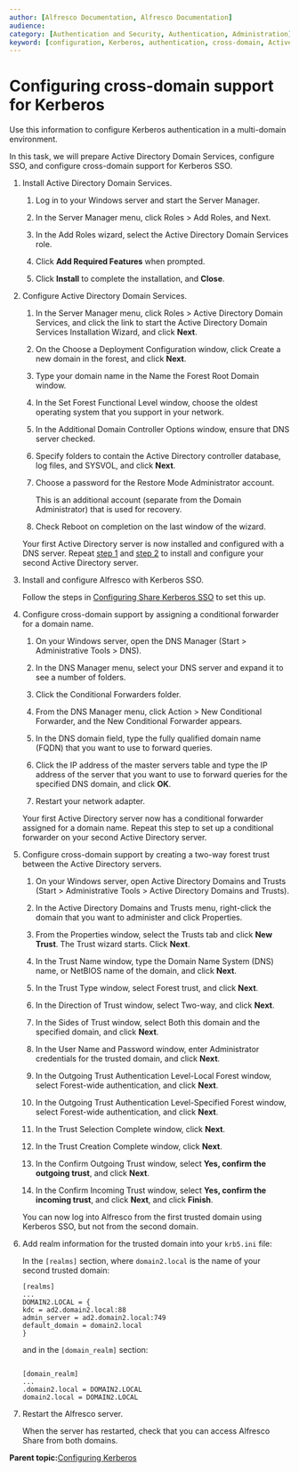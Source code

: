 ```yaml
---
author: [Alfresco Documentation, Alfresco Documentation]
audience: 
category: [Authentication and Security, Authentication, Administration]
keyword: [configuration, Kerberos, authentication, cross-domain, Active Directory]
---
```


# Configuring cross-domain support for Kerberos

Use this information to configure Kerberos authentication in a multi-domain environment.

In this task, we will prepare Active Directory Domain Services, configure SSO, and configure cross-domain support for Kerberos SSO.

1.  Install Active Directory Domain Services.

    1.  Log in to your Windows server and start the Server Manager.

    2.  In the Server Manager menu, click Roles \> Add Roles, and Next.

    3.  In the Add Roles wizard, select the Active Directory Domain Services role.

    4.  Click **Add Required Features** when prompted.

    5.  Click **Install** to complete the installation, and **Close**.

2.  Configure Active Directory Domain Services.

    1.  In the Server Manager menu, click Roles \> Active Directory Domain Services, and click the link to start the Active Directory Domain Services Installation Wizard, and click **Next**.

    2.  On the Choose a Deployment Configuration window, click Create a new domain in the forest, and click **Next**.

    3.  Type your domain name in the Name the Forest Root Domain window.

    4.  In the Set Forest Functional Level window, choose the oldest operating system that you support in your network.

    5.  In the Additional Domain Controller Options window, ensure that DNS server checked.

    6.  Specify folders to contain the Active Directory controller database, log files, and SYSVOL, and click **Next**.

    7.  Choose a password for the Restore Mode Administrator account.

        This is an additional account \(separate from the Domain Administrator\) that is used for recovery.

    8.  Check Reboot on completion on the last window of the wizard.

    Your first Active Directory server is now installed and configured with a DNS server. Repeat [step 1](auth-kerberos-cross-domain.md#step1) and [step 2](auth-kerberos-cross-domain.md#step2) to install and configure your second Active Directory server.

3.  Install and configure Alfresco with Kerberos SSO.

    Follow the steps in [Configuring Share Kerberos SSO](auth-kerberos-shareSSO.md) to set this up.

4.  Configure cross-domain support by assigning a conditional forwarder for a domain name.

    1.  On your Windows server, open the DNS Manager \(Start \> Administrative Tools \> DNS\).

    2.  In the DNS Manager menu, select your DNS server and expand it to see a number of folders.

    3.  Click the Conditional Forwarders folder.

    4.  From the DNS Manager menu, click Action \> New Conditional Forwarder, and the New Conditional Forwarder appears.

    5.  In the DNS domain field, type the fully qualified domain name \(FQDN\) that you want to use to forward queries.

    6.  Click the IP address of the master servers table and type the IP address of the server that you want to use to forward queries for the specified DNS domain, and click **OK**.

    7.  Restart your network adapter.

    Your first Active Directory server now has a conditional forwarder assigned for a domain name. Repeat this step to set up a conditional forwarder on your second Active Directory server.

5.  Configure cross-domain support by creating a two-way forest trust between the Active Directory servers.

    1.  On your Windows server, open Active Directory Domains and Trusts \(Start \> Administrative Tools \> Active Directory Domains and Trusts\).

    2.  In the Active Directory Domains and Trusts menu, right-click the domain that you want to administer and click Properties.

    3.  From the Properties window, select the Trusts tab and click **New Trust**. The Trust wizard starts. Click **Next**.

    4.  In the Trust Name window, type the Domain Name System \(DNS\) name, or NetBIOS name of the domain, and click **Next**.

    5.  In the Trust Type window, select Forest trust, and click **Next**.

    6.  In the Direction of Trust window, select Two-way, and click **Next**.

    7.  In the Sides of Trust window, select Both this domain and the specified domain, and click **Next**.

    8.  In the User Name and Password window, enter Administrator credentials for the trusted domain, and click **Next**.

    9.  In the Outgoing Trust Authentication Level-Local Forest window, select Forest-wide authentication, and click **Next**.

    10. In the Outgoing Trust Authentication Level-Specified Forest window, select Forest-wide authentication, and click **Next**.

    11. In the Trust Selection Complete window, click **Next**.

    12. In the Trust Creation Complete window, click **Next**.

    13. In the Confirm Outgoing Trust window, select **Yes, confirm the outgoing trust**, and click **Next**.

    14. In the Confirm Incoming Trust window, select **Yes, confirm the incoming trust**, and click **Next**, and click **Finish**.

    You can now log into Alfresco from the first trusted domain using Kerberos SSO, but not from the second domain.

6.  Add realm information for the trusted domain into your `krb5.ini` file:

    In the `[realms]` section, where `domain2.local` is the name of your second trusted domain:

    ```
    [realms]
    ...
    DOMAIN2.LOCAL = {     
    kdc = ad2.domain2.local:88     
    admin_server = ad2.domain2.local:749     
    default_domain = domain2.local    
    }       
    
    ```

    and in the `[domain_realm]` section:

    ```
    
    [domain_realm]    
    ... 
    .domain2.local = DOMAIN2.LOCAL    
    domain2.local = DOMAIN2.LOCAL       
    
    ```

7.  Restart the Alfresco server.

    When the server has restarted, check that you can access Alfresco Share from both domains.


**Parent topic:**[Configuring Kerberos](../concepts/auth-kerberos-intro.md)

